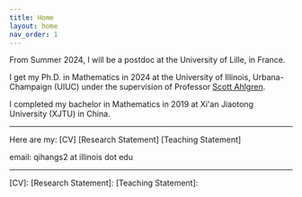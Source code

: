 ```yaml
---
title: Home
layout: home
nav_order: 1
---
```


From Summer 2024, I will be a postdoc at the University of Lille, in France. 

I get my Ph.D. in Mathematics in 2024 at the University of Illinois, Urbana-Champaign (UIUC) under the supervision of Professor [Scott Ahlgren]. 

I completed my bachelor in Mathematics in 2019 at Xi'an Jiaotong University (XJTU) in China. 

----

Here are my: [CV]     [Research Statement]    [Teaching Statement]

email: qihangs2 at illinois dot edu

----

[Scott Ahlgren]: https://scottahlgren.web.illinois.edu/
[CV]: 
[Research Statement]:
[Teaching Statement]:

